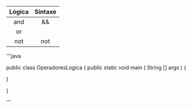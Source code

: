 | Lógica | Síntaxe |
|:--:|:--:|
| and  | &&  | 
| or | || | 
| not | not  | 


'''java 

public class OperadoresLogica {
public static void main ( String [] args ) {






}

}




'''